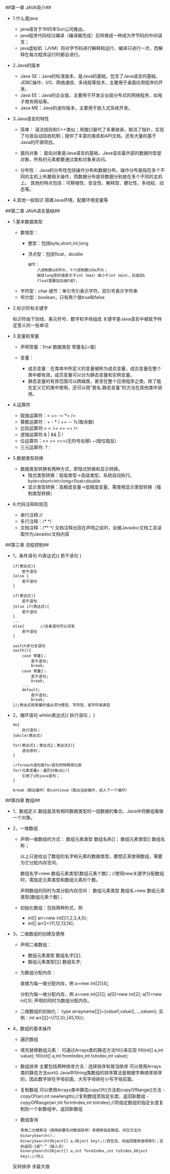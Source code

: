 ##第一章 JAVA简介##

-	1.什么是java
	
	-	java语言于1995年Sun公司推出。
	-	java程序代码经过编译（编译器完成）后转换成一种成为字节码的中间语言；
	-	java虚拟机（JVM）将对字节码进行解释和运行，编译只进行一次，而解释在每次程序运行时都会进行。
	
-	2.Java的版本
	
	-	Java SE：Java的标准版本，是Java的基础，包含了Java语言的基础、JDBC操作、I/O、网络通信、多线程等技术，主要用于桌面应用程序的开发。
	-	Java EE：Java的企业版，主要用于开发企业级分布式的网络程序，如电子商务网站等。
	-	Java ME：Java的迷你版本，主要用于嵌入式系统开发。
	
-	3.Java语言的特性
	
	-	简单：
		语法规则和C++类似；用接口替代了多重继承，取消了指针，实现了垃圾自动回收机制；提供了丰富的类库和API文档，还有大量的基于Java的开源项目。
	
	-	面向对象：
		面向对象是Java语言的基础，Java语言最外部的数据内型是对象，所有的元素都要通过类和对象来访问。

	-	分布性：
		Java的分布性包括操作分布和数据分布，操作分布是指在多个不同的主机上布置相关操作，而数据分布是将数据分别放在多个不同的主机上。
		其他的特点包括：可移植性、安全性、解释型、健壮性、多线程、动态等。

-	4.其他一些知识
		搭建Java环境，配置环境变量等

##第二章 JAVA语言基础##

-	1.基本数据类型
	
	-	数值型：
		-	整型：包括byte,short,int,long
		-	浮点型：包括float，double	
				
				细节：
					八进制数以0开头，十六进制数以0x开头；
					赋给long型的值若大于int（max）或小于int（min），后缀加L
					float需要加后缀F或f。
	-	字符型：char
			细节：单引号引表示字符，双引号表示字符串
	-	布尔型：boolean，只有两个值true和false

-	2.标识符和关键字
	
	标识符由下划线、美元符号、数字和字母组成
	关键字是Java语言中被赋予特定意义的一些单词
-	3.变量和常量
	
	-	声明常量：final 数据类型 常量名[=值]
	-	变量：
		
		-	成员变量：在类体中所定义的变量被称为成员变量，成员变量在整个类中都有效。成员变量可以分为静态变量和实例变量。
		-	静态变量的有效范围可以跨越类，甚至在整个应用程序之类。除了能在定义它的类中使用，还可以用“类名.静态变量”的方法在其他类中调用。
-	4.运算符
	
	-	赋值运算符：= += -= *= /=
	-	算数运算符：+ - * / ++ -- %(取余数)
	-	比较运算符:> < >= <= == !=
	-	逻辑运算符:& | && || !
	-	位运算符：<< >> >>>(无符号右移) ~(按位取反)
	-	三元运算符: ? :

-	5.数据类型转换
	
	-	数据类型转换有两种方式，即隐式转换和显示转换。
		-	隐式类型转换：低级类型->高级类型，系统自动执行。byte<short<int<long<float<double
		-	显示类型转换：高精度变量->低精度变量，需使用显示类型转换（强制类型转换）
-	6.代码注释和规范
	
	-	单行注释://
	-	多行注释：/* */      
	-	文档注释：/**  */   文档注释出现在声明之前时，会被Javadoc文档工具读取作为Javadoc文档内容

##第三章 流程控制##

-	1，条件语句
		if(表达式){
			若干语句
		}
	
		if(表达式){
			若干语句
		}else {
			若干语句
		}
	
		if(表达式){
			若干语句
		}else if(表达式){
			若干语句
		}
		...
		else{		//这条语句可以没有
			若干语句
		}
	
		switch多分支语句
		swith(){
			case 常量1；
				若干语句;
				break;
			case 常量2；
				若干语句;
				break;
			...
			default;
				若干语句;
				break;
		}//表达式和常量的值必须为整型、字符型、或字符串类型
-	2，循环语句
		while(表达式){
			执行语句；
		}
	
		do{
			执行语句；
		}while(表达式)
		
		for(表达式1；表达式2；表达式3){
			语句序列；
		}
	
		//foreach语句是for语句的特殊简化版
		for(元素变量x：遍历对象obj){
			引用了x的java语句；
		}
	
		break（跳出循环）和continue（跳出当前循环，进入下一个循环）
	
##第四章 数组##

-	1，数组定义
		数组是具有相同数据类型的一组数据的集合。Java中将数组看做一个对象。
-	2，一维数组
	-	声明一维数组的方式：
			数组元素类型 数组名称[]；
			数组元素类型[] 数组名称；
	
		以上只是给出了数组的名字和元素的数据类型，要想正真使用数组，需要为它分配内存空间，
		
		数组名字=new 数组元素类型[数组元素个数]；//使用new关键字分配数组时，需指定元素类型和数组元素的个数。
	
		声明数组的同时为其分配内存空间：
		数组元素类型 数组名=new 数组元素类型[数组元素个数]；
		
	-	初始化数组：包括两种形式，例
		
		-	int[] arr=new int[]{1,2,3,4,5};
		-	int[] arr2={11,12,13,14};

-	3，二维数组的创建及使用
	-	声明二维数组：
		-	数组元素类型 数组名字[][];
		-	数组元素类型[][] 数组名字;
	
	- 为数组分配内存：
		
		直接为每一维分配内存，例
		a=new int[2][4];
		
		分别为每一维分配内存，例
		a=new int[2][];
		a[0]=new int[2];
		a[1]=new int[3];
		声明的同时为数组分配内存。

	-	二维数组的初始化：
		type arrayname[][]={value1,value2,...,valuen};
		实例：int arr[][]={{12,0},{45,10}};

-	4，数组的基本操作
	-	遍历数组
	-	填充替换数组元素：
			可通过Arrays类的静态方法fill()来实现
			fill(int[] a,int value);
			fill(int[] a,int fromIndex,int toIndex,int value);

	-	数组排序
			主要包括两种排序方法：选择排序和冒泡排序
			可以使用Arrays类的静态方法sort()
			Java中String类数组的排序算法是根据字典顺序排序的，因此数字排在字母前面，大写字母排在小写字母前面。

	-	复制数组
			可以使用Arrays类中静态copyOf()方法和copyOfRange()方法
			-	copyOf(arr,int newlength);//复制数组至指定长度，返回新数组
			-	copyOfRange(arr,int formIndex,int toIndex);//将指定数组的指定长度复制到一个新数组中，返回新数组

	-	数组查询
		
			常用二分搜索法（使用前要先对数组排序）来搜索指定数组，对应方法为binarySearch()；
			binarySearch(Object[] a,Object key);//若包含，则返回搜索值得索引；否则返回-1或“-”（插入点）
			binarySearch(Object[] a,int formIndex,int toIndex,Object key);//同上
	
	反转排序
	求最大值